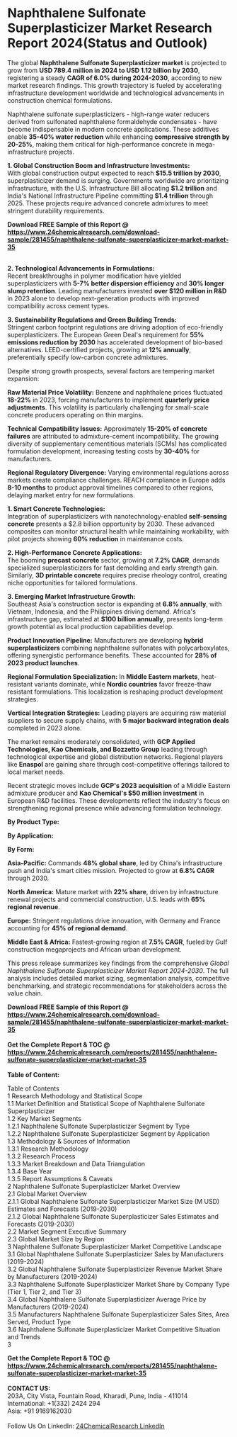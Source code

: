 <h1>Naphthalene Sulfonate Superplasticizer Market Research Report 2024(Status and Outlook)</h1><p>The global <strong>Naphthalene Sulfonate Superplasticizer market</strong> is projected to grow from <strong>USD 789.4 million in 2024 to USD 1.12 billion by 2030</strong>, registering a steady <strong>CAGR of 6.0% during 2024-2030</strong>, according to new market research findings. This growth trajectory is fueled by accelerating infrastructure development worldwide and technological advancements in construction chemical formulations.</p><p>Naphthalene sulfonate superplasticizers - high-range water reducers derived from sulfonated naphthalene formaldehyde condensates - have become indispensable in modern concrete applications. These additives enable <strong>35-40% water reduction</strong> while enhancing <strong>compressive strength by 20-25%</strong>, making them critical for high-performance concrete in mega-infrastructure projects.</p><p><strong>1. Global Construction Boom and Infrastructure Investments:</strong><br>
With global construction output expected to reach <strong>$15.5 trillion by 2030</strong>, superplasticizer demand is surging. Governments worldwide are prioritizing infrastructure, with the U.S. Infrastructure Bill allocating <strong>$1.2 trillion</strong> and India's National Infrastructure Pipeline committing <strong>$1.4 trillion</strong> through 2025. These projects require advanced concrete admixtures to meet stringent durability requirements.</p><div><b>Download FREE Sample of this Report @ 
            <a href="https://www.24chemicalresearch.com/download-sample/281455/naphthalene-sulfonate-superplasticizer-market-market-35">
            https://www.24chemicalresearch.com/download-sample/281455/naphthalene-sulfonate-superplasticizer-market-market-35</a></b></div><br><p><strong>2. Technological Advancements in Formulations:</strong><br>
Recent breakthroughs in polymer modification have yielded superplasticizers with <strong>5-7% better dispersion efficiency</strong> and <strong>30% longer slump retention</strong>. Leading manufacturers invested <strong>over $120 million in R&amp;D</strong> in 2023 alone to develop next-generation products with improved compatibility across cement types.</p><p><strong>3. Sustainability Regulations and Green Building Trends:</strong><br>
Stringent carbon footprint regulations are driving adoption of eco-friendly superplasticizers. The European Green Deal's requirement for <strong>55% emissions reduction by 2030</strong> has accelerated development of bio-based alternatives. LEED-certified projects, growing at <strong>12% annually</strong>, preferentially specify low-carbon concrete admixtures.</p><p>Despite strong growth prospects, several factors are tempering market expansion:</p><p><strong>Raw Material Price Volatility:</strong> Benzene and naphthalene prices fluctuated <strong>18-22%</strong> in 2023, forcing manufacturers to implement <strong>quarterly price adjustments</strong>. This volatility is particularly challenging for small-scale concrete producers operating on thin margins.</p><p><strong>Technical Compatibility Issues:</strong> Approximately <strong>15-20% of concrete failures</strong> are attributed to admixture-cement incompatibility. The growing diversity of supplementary cementitious materials (SCMs) has complicated formulation development, increasing testing costs by <strong>30-40%</strong> for manufacturers.</p><p><strong>Regional Regulatory Divergence:</strong> Varying environmental regulations across markets create compliance challenges. REACH compliance in Europe adds <strong>8-10 months</strong> to product approval timelines compared to other regions, delaying market entry for new formulations.</p><p><strong>1. Smart Concrete Technologies:</strong><br>
Integration of superplasticizers with nanotechnology-enabled <strong>self-sensing concrete</strong> presents a $2.8 billion opportunity by 2030. These advanced composites can monitor structural health while maintaining workability, with pilot projects showing <strong>60% reduction</strong> in maintenance costs.</p><p><strong>2. High-Performance Concrete Applications:</strong><br>
The booming <strong>precast concrete</strong> sector, growing at <strong>7.2% CAGR</strong>, demands specialized superplasticizers for fast demolding and early strength gain. Similarly, <strong>3D printable concrete</strong> requires precise rheology control, creating niche opportunities for tailored formulations.</p><p><strong>3. Emerging Market Infrastructure Growth:</strong><br>
Southeast Asia's construction sector is expanding at <strong>6.8% annually</strong>, with Vietnam, Indonesia, and the Philippines driving demand. Africa's infrastructure gap, estimated at <strong>$100 billion annually</strong>, presents long-term growth potential as local production capabilities develop.</p><p><strong>Product Innovation Pipeline:</strong> Manufacturers are developing <strong>hybrid superplasticizers</strong> combining naphthalene sulfonates with polycarboxylates, offering synergistic performance benefits. These accounted for <strong>28% of 2023 product launches</strong>.</p><p><strong>Regional Formulation Specialization:</strong> In <strong>Middle Eastern markets</strong>, heat-resistant variants dominate, while <strong>Nordic countries</strong> favor freeze-thaw resistant formulations. This localization is reshaping product development strategies.</p><p><strong>Vertical Integration Strategies:</strong> Leading players are acquiring raw material suppliers to secure supply chains, with <strong>5 major backward integration deals</strong> completed in 2023 alone.</p><p>The market remains moderately consolidated, with <strong>GCP Applied Technologies, Kao Chemicals, and Bozzetto Group</strong> leading through technological expertise and global distribution networks. Regional players like <strong>Enaspol</strong> are gaining share through cost-competitive offerings tailored to local market needs.</p><p>Recent strategic moves include <strong>GCP's 2023 acquisition</strong> of a Middle Eastern admixture producer and <strong>Kao Chemical's $50 million investment</strong> in European R&amp;D facilities. These developments reflect the industry's focus on strengthening regional presence while advancing formulation technology.</p><p><strong>By Product Type:</strong></p><p><strong>By Application:</strong></p><p><strong>By Form:</strong></p><p><strong>Asia-Pacific:</strong> Commands <strong>48% global share</strong>, led by China's infrastructure push and India's smart cities mission. Projected to grow at <strong>6.8% CAGR</strong> through 2030.</p><p><strong>North America:</strong> Mature market with <strong>22% share</strong>, driven by infrastructure renewal projects and commercial construction. U.S. leads with <strong>65% regional revenue</strong>.</p><p><strong>Europe:</strong> Stringent regulations drive innovation, with Germany and France accounting for <strong>45% of regional demand</strong>.</p><p><strong>Middle East &amp; Africa:</strong> Fastest-growing region at <strong>7.5% CAGR</strong>, fueled by Gulf construction megaprojects and African urban development.</p><p>This press release summarizes key findings from the comprehensive <em>Global Naphthalene Sulfonate Superplasticizer Market Report 2024-2030</em>. The full analysis includes detailed market sizing, segmentation analysis, competitive benchmarking, and strategic recommendations for stakeholders across the value chain.</p><div><b>Download FREE Sample of this Report @ 
            <a href="https://www.24chemicalresearch.com/download-sample/281455/naphthalene-sulfonate-superplasticizer-market-market-35">
            https://www.24chemicalresearch.com/download-sample/281455/naphthalene-sulfonate-superplasticizer-market-market-35</a></b></div><br><div><b>Get the Complete Report & TOC @ 
            <a href="https://www.24chemicalresearch.com/reports/281455/naphthalene-sulfonate-superplasticizer-market-market-35">
            https://www.24chemicalresearch.com/reports/281455/naphthalene-sulfonate-superplasticizer-market-market-35</a></b></div><br>
            <b>Table of Content:</b><p>Table of Contents<br />
 1 Research Methodology and Statistical Scope<br />
 1.1 Market Definition and Statistical Scope of Naphthalene Sulfonate Superplasticizer<br />
 1.2 Key Market Segments<br />
 1.2.1 Naphthalene Sulfonate Superplasticizer Segment by Type<br />
 1.2.2 Naphthalene Sulfonate Superplasticizer Segment by Application<br />
 1.3 Methodology & Sources of Information<br />
 1.3.1 Research Methodology<br />
 1.3.2 Research Process<br />
 1.3.3 Market Breakdown and Data Triangulation<br />
 1.3.4 Base Year<br />
 1.3.5 Report Assumptions & Caveats<br />
 2 Naphthalene Sulfonate Superplasticizer Market Overview<br />
 2.1 Global Market Overview<br />
 2.1.1 Global Naphthalene Sulfonate Superplasticizer Market Size (M USD) Estimates and Forecasts (2019-2030)<br />
 2.1.2 Global Naphthalene Sulfonate Superplasticizer Sales Estimates and Forecasts (2019-2030)<br />
 2.2 Market Segment Executive Summary<br />
 2.3 Global Market Size by Region<br />
 3 Naphthalene Sulfonate Superplasticizer Market Competitive Landscape<br />
 3.1 Global Naphthalene Sulfonate Superplasticizer Sales by Manufacturers (2019-2024)<br />
 3.2 Global Naphthalene Sulfonate Superplasticizer Revenue Market Share by Manufacturers (2019-2024)<br />
 3.3 Naphthalene Sulfonate Superplasticizer Market Share by Company Type (Tier 1, Tier 2, and Tier 3)<br />
 3.4 Global Naphthalene Sulfonate Superplasticizer Average Price by Manufacturers (2019-2024)<br />
 3.5 Manufacturers Naphthalene Sulfonate Superplasticizer Sales Sites, Area Served, Product Type<br />
 3.6 Naphthalene Sulfonate Superplasticizer Market Competitive Situation and Trends<br />
 3</p><div><b>Get the Complete Report & TOC @ 
            <a href="https://www.24chemicalresearch.com/reports/281455/naphthalene-sulfonate-superplasticizer-market-market-35">
            https://www.24chemicalresearch.com/reports/281455/naphthalene-sulfonate-superplasticizer-market-market-35</a></b></div><br><b>CONTACT US:</b><br>
            203A, City Vista, Fountain Road, Kharadi, Pune, India - 411014<br>
            International: +1(332) 2424 294<br>
            Asia: +91 9169162030 <br><br>
            Follow Us On LinkedIn: <a href="https://www.linkedin.com/company/24chemicalresearch/">24ChemicalResearch LinkedIn</a>